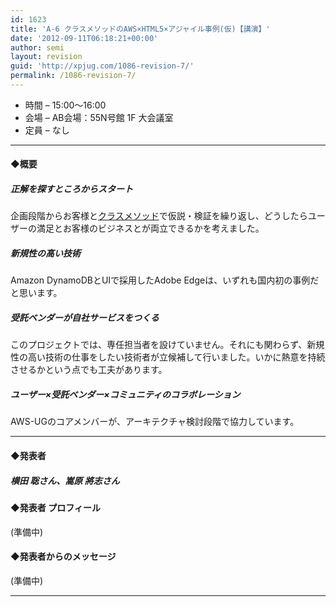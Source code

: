 ```yaml
---
id: 1623
title: 'A-6 クラスメソッドのAWS×HTML5×アジャイル事例(仮)【講演】'
date: '2012-09-11T06:18:21+00:00'
author: semi
layout: revision
guid: 'http://xpjug.com/1086-revision-7/'
permalink: /1086-revision-7/
---
```


- 時間 – 15:00〜16:00
- 会場 – AB会場：55N号館 1F 大会議室
- 定員 – なし

---

#### ◆概要

##### 正解を探すところからスタート

企画段階からお客様と[クラスメソッド](http://classmethod.jp/)で仮説・検証を繰り返し、どうしたらユーザーの満足とお客様のビジネスとが両立できるかを考えました。

##### 新規性の高い技術

Amazon DynamoDBとUIで採用したAdobe Edgeは、いずれも国内初の事例だと思います。

##### 受託ベンダーが自社サービスをつくる

このプロジェクトでは、専任担当者を設けていません。それにも関わらず、新規性の高い技術の仕事をしたい技術者が立候補して行いました。いかに熱意を持続させるかという点でも工夫があります。

##### ユーザー×受託ベンダー×コミュニティのコラボレーション

AWS-UGのコアメンバーが、アーキテクチャ検討段階で協力しています。

---

#### ◆発表者

##### 横田 聡さん、嵩原 將志さん

#### ◆発表者 プロフィール

(準備中)

#### ◆発表者からのメッセージ

(準備中)

---